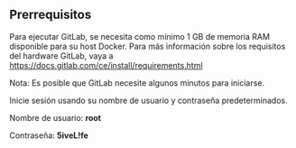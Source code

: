 ## Prerrequisitos
Para ejecutar GitLab, se necesita como mínimo 1 GB de memoria RAM disponible para su host Docker. Para más información sobre los requisitos del hardware GitLab, vaya a <a href="https://docs.gitlab.com/ce/install/requirements.html" target="_blank">https://docs.gitlab.com/ce/install/requirements.html</a>

Nota: Es posible que GitLab necesite algunos minutos para iniciarse.

Inicie sesión usando su nombre de usuario y contraseña predeterminados.

Nombre de usuario: **root**

Contraseña: **5iveL!fe**
